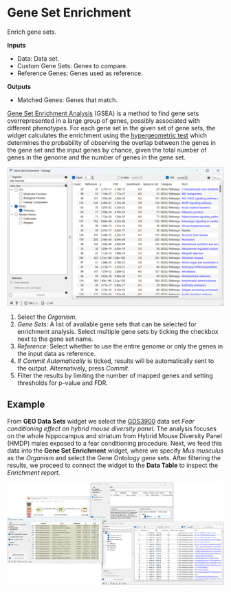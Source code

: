Gene Set Enrichment
===================

Enrich gene sets.

**Inputs**
- Data: Data set.
- Custom Gene Sets: Genes to compare.
- Reference Genes: Genes used as reference.

**Outputs**

- Matched Genes: Genes that match.


[Gene Set Enrichment Analysis](https://en.wikipedia.org/wiki/Gene_set_enrichment_analysis) (GSEA) is a method to find gene sets overrepresented in a large group of genes, possibly associated with different phenotypes. For each gene set in the given set of gene sets, the widget calculates the enrichment using the [hypergeometric test](https://en.wikipedia.org/wiki/Hypergeometric_distribution#Hypergeometric_test) which determines the probability of observing the overlap between the genes in the gene set and the input genes by chance, given the total number of genes in the genome and the number of genes in the gene set.

![](images/gene_set_enrichment/Gene-Set-Enrichment-stamped.png)

1. Select the *Organism*.
2. *Gene Sets*: A list of available gene sets that can be selected for enrichment analysis. Select multiple gene sets by ticking the checkbox next to the gene set name.
3. *Reference*: Select whether to use the entire genome or only the genes in the input data as reference.
4. If *Commit Automatically* is ticked, results will be automatically sent to the output. Alternatively, press *Commit*.
5. Filter the results by limiting the number of mapped genes and setting thresholds for p-value and FDR.

Example
-------

From **GEO Data Sets** widget we select the [GDS3900](https://pubmed.ncbi.nlm.nih.gov/21410935/) data set *Fear conditioning effect on hybrid mouse diversity panel*. The analysis focuses on the whole hippocampus and striatum from Hybrid Mouse Diversity Panel (HMDP) males exposed to a fear conditioning procedure. Next, we feed this data into the **Gene Set Enrichment** widget, where we specify *Mus musculus* as the *Organism* and select the Gene Ontology gene sets. After filtering the results, we proceed to connect the widget to the **Data Table** to inspect the *Enrichment report*.



![](images/gene_set_enrichment/Gene-Set-Enrichment-Example.png)

